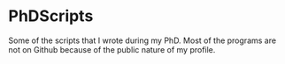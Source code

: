 # PhDScripts
Some of the scripts that I wrote during my PhD. Most of the programs are not on Github because of the public nature of my profile.

